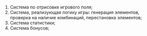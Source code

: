 1) Система по отрисовке игрового поля;
2) Система, реализующая логику игры: генерация элементов, проверка на наличие комбинаций, перестановка элементов;
3) Система статистики;
4) Система бонусов;
